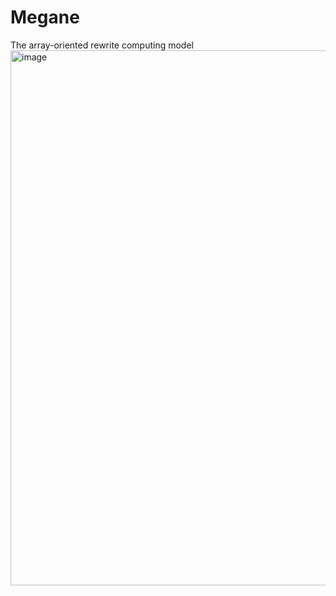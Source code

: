 # Megane
The array-oriented rewrite computing model 
<img width="856" alt="image" src="https://github.com/user-attachments/assets/c4e6ebe3-090d-4dee-9410-90f49724aaf5">
